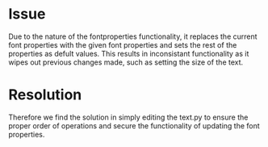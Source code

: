# Issue
Due to the nature of the fontproperties functionality, it replaces the current font properties with the given font properties and sets the rest of the properties as defult values. This results in inconsistant functionality as it wipes out previous changes made, such as setting the size of the text.

# Resolution
Therefore we find the solution in simply editing the text.py to ensure the proper order of operations and secure the functionality of updating the font properties. 
